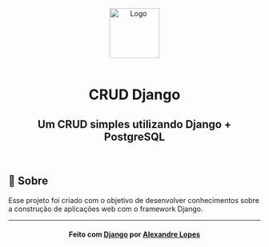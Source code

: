 <div align="center">
    <img alt="Logo" title="#logo" width="100px" height="100px" src="https://img.icons8.com/all/500/django.png">
    <br><br>
    <h1>CRUD Django</h1>
    <h2>Um CRUD simples utilizando Django + PostgreSQL</h2>
    <br>
</div>

## :bookmark: Sobre
Esse projeto foi criado com o objetivo de desenvolver conhecimentos sobre a construção de aplicações web com o framework Django.

---
<h4 align="center">
    Feito com <a href="https://www.djangoproject.com/">Django</a> por <a href="https://www.linkedin.com/in/alexandrel0pes/" target="_blank">Alexandre Lopes</a>
</h4>
